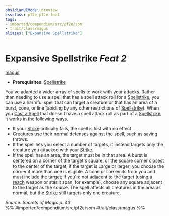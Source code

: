 ```yaml
---
obsidianUIMode: preview
cssclass: pf2e,pf2e-feat
tags:
- imported/compendium/src/pf2e/som
- trait/class/magus
aliases: ["Expansive Spellstrike"]
---
```

# Expansive Spellstrike  *Feat 2*  
[magus](rules/traits/magus-som.md)  

- **Prerequisites**: [Spellstrike](spellstrike-som.md)

You've adapted a wider array of spells to work with your attacks. Rather than needing to use a spell that has a spell attack roll for a [Spellstrike](spellstrike-som.md), you can use a harmful spell that can target a creature or that has an area of a burst, cone, or line (abiding by any other restrictions of [Spellstrike](spellstrike-som.md)). When you [Cast a Spell](cast-a-spell.md) that doesn't have a spell attack roll as part of a [Spellstrike](spellstrike-som.md), it works in the following ways.

- If your [Strike](strike.md) critically fails, the spell is lost with no effect.
- Creatures use their normal defenses against the spell, such as saving throws.
- If the spell lets you select a number of targets, it instead targets only the creature you attacked with your [Strike](strike.md).
- If the spell has an area, the target must be in that area. A burst is centered on a corner of the target's square, or the square corner closest to the center of the target, if the target is Large or larger; you choose the corner if more than one is eligible. A cone or line emits from you and must include the target; if you're not adjacent to the target (using a [reach](reach.md) weapon or starlit span, for example), choose any square adjacent to the target as the source. The spell affects all creatures in the area as normal, but the [Strike](strike.md) still targets only one creature.

*Source: Secrets of Magic p. 43*  
%% #imported/compendium/src/pf2e/som #trait/class/magus %%